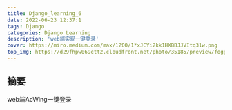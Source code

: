 ```yaml
---
title: Django_learning_6
date: 2022-06-23 12:37:1
tags: Django
categories: Django Learning
description: 'web端实现一键登录'
cover: https://miro.medium.com/max/1200/1*xJCYi2kk1HXBBJJVItq31w.png
top_img: https://d29fhpw069ctt2.cloudfront.net/photo/35185/preview/foggy-read_npreviews_414c.jpg
---
```


## 摘要
web端AcWing一键登录

